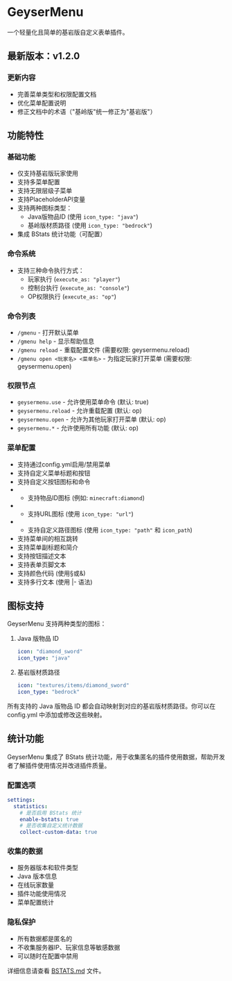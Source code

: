 # GeyserMenu

一个轻量化且简单的基岩版自定义表单插件。

## 最新版本：v1.2.0

### 更新内容
- 完善菜单类型和权限配置文档
- 优化菜单配置说明
- 修正文档中的术语（"基岭版"统一修正为"基岩版"）

## 功能特性

### 基础功能
- 仅支持基岩版玩家使用
- 支持多菜单配置
- 支持无限层级子菜单
- 支持PlaceholderAPI变量
- 支持两种图标类型：
  - Java版物品ID (使用 `icon_type: "java"`)
  - 基岭版材质路径 (使用 `icon_type: "bedrock"`)
- 集成 BStats 统计功能（可配置）

### 命令系统
- 支持三种命令执行方式：
  - 玩家执行 (`execute_as: "player"`)
  - 控制台执行 (`execute_as: "console"`)
  - OP权限执行 (`execute_as: "op"`)

### 命令列表
- `/gmenu` - 打开默认菜单
- `/gmenu help` - 显示帮助信息
- `/gmenu reload` - 重载配置文件 (需要权限: geysermenu.reload)
- `/gmenu open <玩家名> <菜单名>` - 为指定玩家打开菜单 (需要权限: geysermenu.open)

### 权限节点
- `geysermenu.use` - 允许使用菜单命令 (默认: true)
- `geysermenu.reload` - 允许重载配置 (默认: op)
- `geysermenu.open` - 允许为其他玩家打开菜单 (默认: op)
- `geysermenu.*` - 允许使用所有功能 (默认: op)

### 菜单配置
- 支持通过config.yml启用/禁用菜单
- 支持自定义菜单标题和按钮
- 支持自定义按钮图标和命令
-  - 支持物品ID图标 (例如: `minecraft:diamond`)
-  - 支持URL图标 (使用 `icon_type: "url"`)
-  - 支持自定义路径图标 (使用 `icon_type: "path"` 和 `icon_path`)
- 支持菜单间的相互跳转
- 支持菜单副标题和简介
- 支持按钮描述文本
- 支持表单页脚文本
- 支持颜色代码 (使用§或&)
- 支持多行文本 (使用 |- 语法)

## 图标支持

GeyserMenu 支持两种类型的图标：

1. Java 版物品 ID
   ```yaml
   icon: "diamond_sword"
   icon_type: "java"
   ```

2. 基岩版材质路径
   ```yaml
   icon: "textures/items/diamond_sword"
   icon_type: "bedrock"
   ```

所有支持的 Java 版物品 ID 都会自动映射到对应的基岩版材质路径。你可以在 config.yml 中添加或修改这些映射。

## 统计功能

GeyserMenu 集成了 BStats 统计功能，用于收集匿名的插件使用数据，帮助开发者了解插件使用情况并改进插件质量。

### 配置选项
```yaml
settings:
  statistics:
    # 是否启用 BStats 统计
    enable-bstats: true
    # 是否收集自定义统计数据
    collect-custom-data: true
```

### 收集的数据
- 服务器版本和软件类型
- Java 版本信息
- 在线玩家数量
- 插件功能使用情况
- 菜单配置统计

### 隐私保护
- 所有数据都是匿名的
- 不收集服务器IP、玩家信息等敏感数据
- 可以随时在配置中禁用

详细信息请查看 [BSTATS.md](BSTATS.md) 文件。
